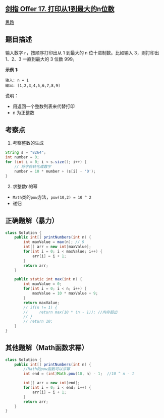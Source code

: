 ## [剑指 Offer 17. 打印从1到最大的n位数](https://leetcode.cn/problems/da-yin-cong-1dao-zui-da-de-nwei-shu-lcof/)

[思路](https://leetcode.cn/problems/da-yin-cong-1dao-zui-da-de-nwei-shu-lcof/description/?envType=featured-list&envId=xb9nqhhg%3FenvType%3Dfeatured-list&envId=xb9nqhhg#)



## 题目描述

输入数字 `n`，按顺序打印出从 1 到最大的 n 位十进制数。比如输入 3，则打印出 1、2、3 一直到最大的 3 位数 999。

**示例 1:**

```
输入: n = 1
输出: [1,2,3,4,5,6,7,8,9]
```

 

说明：

- 用返回一个整数列表来代替打印
- n 为正整数



## 考察点

1. 考察整数的生成

````java
String s = "8264";
int number = 0;
for (int i = 0; i < s.size(); i++) {
    // 将字符转化成数字
    number = 10 * number + (s[i] - '0');
}
````



2. 求整数n的幂

* `Math`类的`pow`方法，`pow(10,2) = 10 ^ 2`
* 递归





## 正确题解（暴力）

````java
class Solution {
    public int[] printNumbers(int n) {
        int maxValue = max(n); // 9
        int[] arr = new int[maxValue];
        for(int i = 0; i < maxValue; i++) {
            arr[i] = i + 1;
        }
        return arr;
    }

    public static int max(int n) {
        int maxValue = 0;
        for(int i = 0; i < n; i++) {
            maxValue = 10 * maxValue + 9;
        }
        return maxValue;
        // if(n != 1) {
        //     return max(10 * (n - 1)); //内存超出
        // }
        // return 10;
    }
}
````





## 其他题解（Math函数求幂）

````java
class Solution {
    public int[] printNumbers(int n) {
        //Math的pow函数可以求幂
        int end = (int)Math.pow(10, n) - 1;  //10 ^ n - 1

        int[] arr = new int[end];
        for(int i = 0; i < end; i++) {
            arr[i] = i + 1;
        }
        return arr;
    }
}
````

